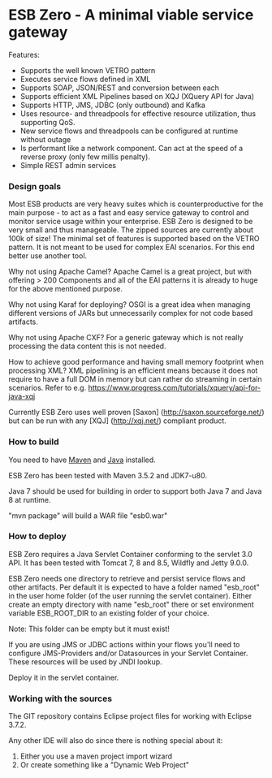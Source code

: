 # ESB Zero - A minimal viable service gateway

Features:
- Supports the well known VETRO pattern
- Executes service flows defined in XML
- Supports SOAP, JSON/REST and conversion between each
- Supports efficient XML Pipelines based on XQJ (XQuery API for Java)
- Supports HTTP, JMS, JDBC (only outbound) and Kafka
- Uses resource- and threadpools for effective resource utilization, thus supporting QoS.
- New service flows and threadpools can be configured at runtime without outage
- Is performant like a network component. Can act at the speed of a reverse proxy (only few millis penalty).
- Simple REST admin services

### Design goals ###

Most ESB products are very heavy suites which is counterproductive for the main purpose - to act as a fast and easy service gateway to control and monitor service usage within your enterprise.
ESB Zero is designed to be very small and thus manageable. The zipped sources are currently about 100k of size!
The minimal set of features is supported based on the VETRO pattern.
It is not meant to be used for complex EAI scenarios. For this end better use another tool.

Why not using Apache Camel?
Apache Camel is a great project, but with offering > 200 Components and all of the EAI patterns it is already to huge for the above mentioned purpose.

Why not using Karaf for deploying?
OSGI is a great idea when managing different versions of JARs but unnecessarily complex for not code based artifacts.

Why not using Apache CXF?
For a generic gateway which is not really processing the data content this is not needed.

How to achieve good performance and having small memory footprint when processing XML?
XML pipelining is an efficient means because it does not require to have a full DOM in memory but can rather do streaming in certain scenarios. Refer to e.g. https://www.progress.com/tutorials/xquery/api-for-java-xqj

Currently ESB Zero uses well proven [Saxon] (http://saxon.sourceforge.net/) but can be run with any [XQJ] (http://xqj.net/) compliant product.

### How to build ###

You need to have [Maven](http://maven.apache.org/) and [Java](http://www.oracle.com/technetwork/java/javase/downloads/index.html) installed.

ESB Zero has been tested with Maven 3.5.2 and JDK7-u80.

Java 7 should be used for building in order to support both Java 7 and Java 8 at runtime.

"mvn package" will build a WAR file "esb0.war"

### How to deploy ###

ESB Zero requires a Java Servlet Container conforming to the servlet 3.0 API. 
It has been tested with Tomcat 7, 8 and 8.5, Wildfly and Jetty 9.0.0. 

ESB Zero needs one directory to retrieve and persist service flows and other artifacts.
Per default it is expected to have a folder named "esb_root" in the user home folder (of the user running the servlet container).
Either create an empty directory with name "esb_root" there or set environment variable ESB_ROOT_DIR to an existing folder of your choice.

Note: This folder can be empty but it must exist!

If you are using JMS or JDBC actions within your flows you'll need to configure JMS-Providers and/or Datasources in your Servlet Container. These resources will be used by JNDI lookup.

Deploy it in the servlet container.

### Working with the sources ###

The GIT repository contains Eclipse project files for working with Eclipse 3.7.2.

Any other IDE will also do since there is nothing special about it:
1) Either you use a maven project import wizard
2) Or create something like a "Dynamic Web Project"
